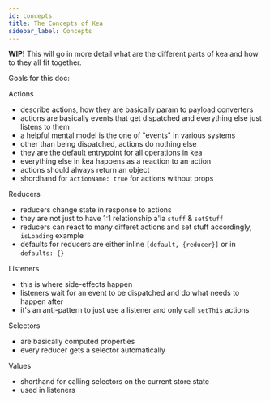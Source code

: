 ```yaml
---
id: concepts
title: The Concepts of Kea
sidebar_label: Concepts
---
```


**WIP!** This will go in more detail what are the different parts of kea
and how to they all fit together.

Goals for this doc:

Actions
- describe actions, how they are basically param to payload converters
- actions are basically events that get dispatched and everything else just listens to them
- a helpful mental model is the one of "events" in various systems
- other than being dispatched, actions do nothing else
- they are the default entrypoint for all operations in kea
- everything else in kea happens as a reaction to an action
- actions should always return an object
- shordhand for `actionName: true` for actions without props

Reducers
- reducers change state in response to actions
- they are not just to have 1:1 relationship a'la `stuff` & `setStuff`
- reducers can react to many differet actions and set stuff accordingly, `isLoading` example
- defaults for reducers are either inline `[default, {reducer}]` or in `defaults: {}`

Listeners
- this is where side-effects happen
- listeners wait for an event to be dispatched and do what needs to happen after
- it's an anti-pattern to just use a listener and only call `setThis` actions

Selectors
- are basically computed properties
- every reducer gets a selector automatically

Values
- shorthand for calling selectors on the current store state
- used in listeners
